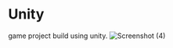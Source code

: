 # Unity
game project build using unity.
![Screenshot (4)](https://user-images.githubusercontent.com/32616992/76381834-a5625180-637c-11ea-8e17-c240f78f3fe3.png)
